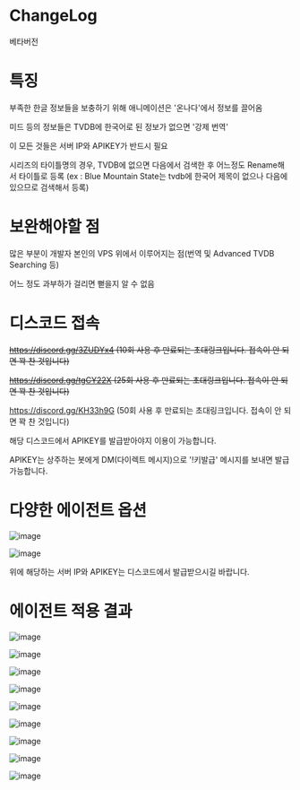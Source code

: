# ChangeLog

베타버전

# 특징

부족한 한글 정보들을 보충하기 위해 애니메이션은 '온나다'에서 정보를 끌어옴

미드 등의 정보들은 TVDB에 한국어로 된 정보가 없으면 '강제 번역'

이 모든 것들은 서버 IP와 APIKEY가 반드시 필요

시리즈의 타이틀명의 경우, TVDB에 없으면 다음에서 검색한 후 어느정도 Rename해서 타이틀로 등록 (ex : Blue Mountain State는 tvdb에 한국어 제목이 없으나 다음에 있으므로 검색해서 등록)

# 보완해야할 점

많은 부분이 개발자 본인의 VPS 위에서 이루어지는 점(번역 및 Advanced TVDB Searching 등)

어느 정도 과부하가 걸리면 뻗을지 알 수 없음


# 디스코드 접속

~~https://discord.gg/3ZUDYx4 (10회 사용 후 만료되는 초대링크입니다. 접속이 안 되면 꽉 찬 것입니다)~~

~~https://discord.gg/tgCY22X (25회 사용 후 만료되는 초대링크입니다. 접속이 안 되면 꽉 찬 것입니다)~~

https://discord.gg/KH33h9G  (50회 사용 후 만료되는 초대링크입니다. 접속이 안 되면 꽉 찬 것입니다)

해당 디스코드에서 APIKEY를 발급받아야지 이용이 가능합니다.

APIKEY는 상주하는 봇에게 DM(다이렉트 메시지)으로 '!키발급' 메시지를 보내면 발급 가능합니다.



# 다양한 에이전트 옵션

![image](https://user-images.githubusercontent.com/70357228/91737077-8e910f00-ebe9-11ea-9515-523d93be626f.png)

![image](https://user-images.githubusercontent.com/70357228/91737134-9f418500-ebe9-11ea-992c-a0c8e64848e9.png)

위에 해당하는 서버 IP와 APIKEY는 디스코드에서 발급받으시길 바랍니다.



# 에이전트 적용 결과


![image](https://user-images.githubusercontent.com/70357228/91737195-b84a3600-ebe9-11ea-8c91-20af4faa47ac.png)

![image](https://user-images.githubusercontent.com/70357228/91737221-c39d6180-ebe9-11ea-8546-817bf590c6d8.png)

![image](https://user-images.githubusercontent.com/70357228/91737520-25f66200-ebea-11ea-84ce-bf5c479e8282.png)

![image](https://user-images.githubusercontent.com/70357228/91738075-f005ad80-ebea-11ea-8ea0-3e2e63b675e9.png)

![image](https://user-images.githubusercontent.com/70357228/91738095-f6942500-ebea-11ea-886b-e6709fd4a007.png)

![image](https://user-images.githubusercontent.com/70357228/91738135-01e75080-ebeb-11ea-8c22-7e81b5be437a.png)

![image](https://user-images.githubusercontent.com/70357228/91740002-a9658280-ebed-11ea-9495-1839ddf2401b.png)

![image](https://user-images.githubusercontent.com/70357228/91740118-d154e600-ebed-11ea-8abc-d226c35b5b23.png)

![image](https://user-images.githubusercontent.com/70357228/91740140-d6199a00-ebed-11ea-86cf-6382ad324eed.png)


